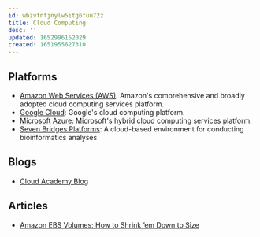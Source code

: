 ```yaml
---
id: wbzvfnfjnylw5itg6fuu72z
title: Cloud Computing
desc: ''
updated: 1652996152029
created: 1651955627310
---
```


## Platforms

- [Amazon Web Services (AWS)](https://aws.amazon.com): Amazon's comprehensive and broadly adopted cloud computing services platform.
- [Google Cloud](https://cloud.google.com): Google's cloud computing platform.
- [Microsoft Azure](https://azure.microsoft.com): Microsoft's hybrid cloud computing services platform.
- [Seven Bridges Platforms](https://www.sevenbridges.com/platform/): A cloud-based environment for conducting bioinformatics analyses.

## Blogs

- [Cloud Academy Blog](https://cloudacademy.com/blog)

## Articles

- [Amazon EBS Volumes: How to Shrink ’em Down to Size](https://cloudacademy.com/blog/amazon-ebs-shink-volume)
